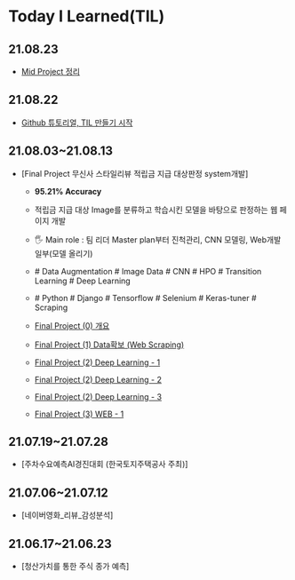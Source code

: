 # Today I Learned(TIL)
## 21.08.23
- [Mid Project 정리]()

## 21.08.22
- [Github 튜토리얼, TIL 만들기 시작](https://aeda.tistory.com/8)

## 21.08.03~21.08.13
- [Final Project 무신사 스타일리뷰 적립금 지급 대상판정 system개발]
    - **95.21% Accuracy**
    - 적립금 지급 대상 Image를 분류하고 학습시킨 모델을 바탕으로 판정하는 웹 페이지 개발
    - 🖐 Main role : 팀 리더 Master plan부터 진척관리, CNN 모델링, Web개발 일부(모델 올리기)
    - \# Data Augmentation # Image Data # CNN # HPO # Transition Learning # Deep Learning
    - \# Python # Django # Tensorflow # Selenium # Keras-tuner # Scraping
    
    - [Final Project (0) 개요](https://aeda.tistory.com/2)
    - [Final Project (1) Data확보 (Web Scraping)](https://aeda.tistory.com/3)
    - [Final Project (2) Deep Learning - 1](https://aeda.tistory.com/4)
    - [Final Project (2) Deep Learning - 2](https://aeda.tistory.com/5)
    - [Final Project (2) Deep Learning - 3](https://aeda.tistory.com/6)
    - [Final Project (3) WEB - 1](https://aeda.tistory.com/7)

## 21.07.19~21.07.28
- [주차수요예측AI경진대회 (한국토지주택공사 주최)]

## 21.07.06~21.07.12
- [네이버영화_리뷰_감성분석]

## 21.06.17~21.06.23
- [청산가치를 통한 주식 종가 예측]